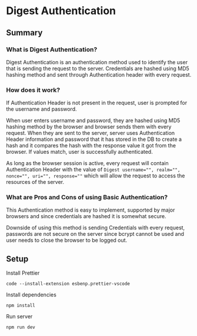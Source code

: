 # Digest Authentication

## Summary

### What is Digest Authentication?

Digest Authentication is an authentication method used to identify the user that is sending the request to the server.
Credentials are hashed using MD5 hashing method and sent through Authentication header with every request.

### How does it work?

If Authentication Header is not present in the request, user is prompted for the username and password.

When user enters username and password, they are hashed using MD5 hashing method by the browser and browser sends them with every request. When they are sent to the server, server uses Authentication Header information and password that it has stored in the DB to create a hash and it compares the hash with the response value it got from the browser. If values match, user is successfully authenticated.

As long as the browser session is active, every request will contain Authentication Header with the value of `Digest username="", realm="", nonce="", uri="", response=""` which will allow the request to access the resources of the server.

### What are Pros and Cons of using Basic Authentication?

This Authentication method is easy to implement, supported by major browsers and since credentials are hashed it is somewhat secure.

Downside of using this method is sending Credentials with every request, passwords are not secure on the server since bcrypt cannot be used and user needs to close the browser to be logged out.

## Setup

Install Prettier

```
code --install-extension esbenp.prettier-vscode
```

Install dependencies

```
npm install
```

Run server

```
npm run dev
```
